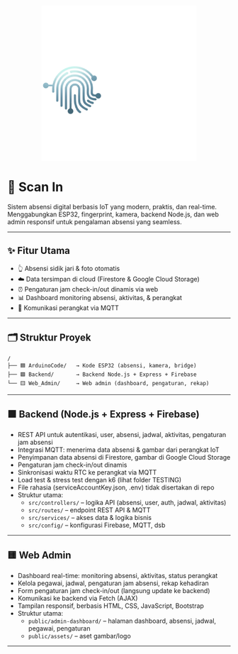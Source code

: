 <p align="center">
  <img src="Web_Admin/public/assets/Scan_in_full(putih).png" alt="Scan In Logo" width="350"/>
</p>

# 🚀 Scan In

Sistem absensi digital berbasis IoT yang modern, praktis, dan real-time. Menggabungkan ESP32, fingerprint, kamera, backend Node.js, dan web admin responsif untuk pengalaman absensi yang seamless.

---

## ✨ Fitur Utama

- 👆 Absensi sidik jari & foto otomatis
- ☁️ Data tersimpan di cloud (Firestore & Google Cloud Storage)
- ⏰ Pengaturan jam check-in/out dinamis via web
- 📊 Dashboard monitoring absensi, aktivitas, & perangkat
- 🔗 Komunikasi perangkat via MQTT

---

## 🗂️ Struktur Proyek

```
/
├── 🟦 ArduinoCode/   → Kode ESP32 (absensi, kamera, bridge)
├── 🟩 Backend/       → Backend Node.js + Express + Firebase
└── 🟨 Web_Admin/     → Web admin (dashboard, pengaturan, rekap)
```

---

## 🟩 Backend (Node.js + Express + Firebase)

- REST API untuk autentikasi, user, absensi, jadwal, aktivitas, pengaturan jam absensi
- Integrasi MQTT: menerima data absensi & gambar dari perangkat IoT
- Penyimpanan data absensi di Firestore, gambar di Google Cloud Storage
- Pengaturan jam check-in/out dinamis
- Sinkronisasi waktu RTC ke perangkat via MQTT
- Load test & stress test dengan k6 (lihat folder TESTING)
- File rahasia (serviceAccountKey.json, .env) tidak disertakan di repo
- Struktur utama:
  - `src/controllers/` – logika API (absensi, user, auth, jadwal, aktivitas)
  - `src/routes/` – endpoint REST API & MQTT
  - `src/services/` – akses data & logika bisnis
  - `src/config/` – konfigurasi Firebase, MQTT, dsb

---

## 🟨 Web Admin

- Dashboard real-time: monitoring absensi, aktivitas, status perangkat
- Kelola pegawai, jadwal, pengaturan jam absensi, rekap kehadiran
- Form pengaturan jam check-in/out (langsung update ke backend)
- Komunikasi ke backend via Fetch (AJAX)
- Tampilan responsif, berbasis HTML, CSS, JavaScript, Bootstrap
- Struktur utama:
  - `public/admin-dashboard/` – halaman dashboard, absensi, jadwal, pegawai, pengaturan
  - `public/assets/` – aset gambar/logo

---
